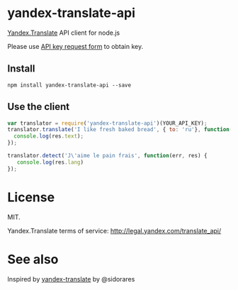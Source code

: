 # yandex-translate-api

[Yandex.Translate](https://tech.yandex.com/translate/) API client for node.js

Please use [API key request form](https://tech.yandex.com/keys/get/?service=trnsl) to obtain key.

## Install

```
npm install yandex-translate-api --save
```

## Use the client
```js
var translator = require('yandex-translate-api')(YOUR_API_KEY);
translator.translate('I like fresh baked bread', { to: 'ru'}, function(err, res) {
  console.log(res.text);
});

translator.detect('J\'aime le pain frais', function(err, res) {
   console.log(res.lang)
});
```

# License
MIT.

Yandex.Translate terms of service: http://legal.yandex.com/translate_api/

# See also
Inspired by [yandex-translate](https://github.com/sidorares/yandex-translate) by @sidorares

